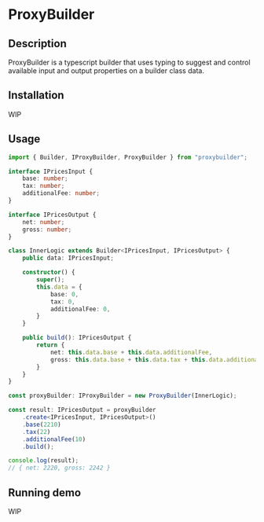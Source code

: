 # ProxyBuilder
## Description

ProxyBuilder is a typescript builder that uses typing to suggest and control available input and output properties on a builder class data.

## Installation

WIP

## Usage

```typescript
import { Builder, IProxyBuilder, ProxyBuilder } from "proxybuilder";

interface IPricesInput {
    base: number;
    tax: number;
    additionalFee: number;
}

interface IPricesOutput {
    net: number;
    gross: number;
}

class InnerLogic extends Builder<IPricesInput, IPricesOutput> {
    public data: IPricesInput;

    constructor() {
        super();
        this.data = {
            base: 0,
            tax: 0,
            additionalFee: 0,
        }
    }

    public build(): IPricesOutput {
        return {
            net: this.data.base + this.data.additionalFee,
            gross: this.data.base + this.data.tax + this.data.additionalFee,
        }
    }
}

const proxyBuilder: IProxyBuilder = new ProxyBuilder(InnerLogic);

const result: IPricesOutput = proxyBuilder
    .create<IPricesInput, IPricesOutput>()
    .base(2210)
    .tax(22)
    .additionalFee(10)
    .build();

console.log(result);
// { net: 2220, gross: 2242 }
```

## Running demo

WIP
